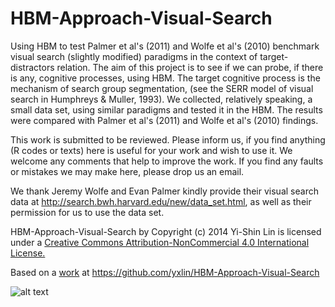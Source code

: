 HBM-Approach-Visual-Search
==========================

Using HBM to test Palmer et al's (2011) and Wolfe et al's (2010) benchmark visual search (slightly modified) paradigms in the context of target-distractors relation. The aim of this project is to see if we can probe, if there is any, cognitive processes, using HBM. The target cognitive process is the mechanism of search group segmentation, (see the SERR model of visual search in Humphreys & Muller, 1993).  We collected, relatively speaking, a small data set, using similar paradigms  and tested it in the HBM. The results were compared with Palmer et al's (2011) and Wolfe et al's (2010) findings. 

This work is submitted to be reviewed. Please inform us, if you find anything (R codes or texts) here is useful for your work and wish to use it. We welcome any comments that help to improve the work. If you find any faults or mistakes we may make here, please drop us an email. 

We thank Jeremy Wolfe and Evan Palmer kindly provide their visual search data at 
http://search.bwh.harvard.edu/new/data_set.html, as well as their permission for us to use the data set. 


HBM-Approach-Visual-Search by Copyright (c) 2014 Yi-Shin Lin  is licensed under a 
[Creative Commons Attribution-NonCommercial 4.0 International License.](http://creativecommons.org/licenses/by-nc/4.0/)

Based on a [work](https://github.com/yxlin/HBM-Approach-Visual-Search) at https://github.com/yxlin/HBM-Approach-Visual-Search

![alt text](http://i.creativecommons.org/l/by-nc/4.0/88x31.png)




